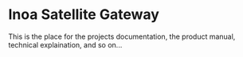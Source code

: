 # Inoa Satellite Gateway

This is the place for the projects documentation, the product manual, technical explaination, and so on...

